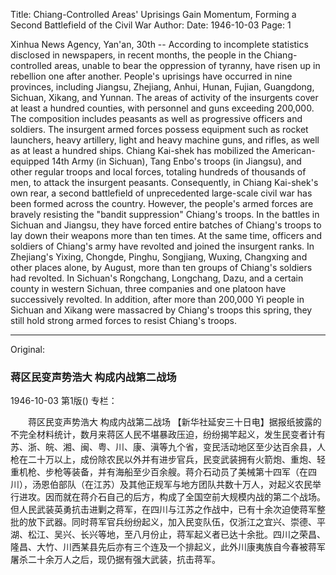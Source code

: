 Title: Chiang-Controlled Areas' Uprisings Gain Momentum, Forming a Second Battlefield of the Civil War
Author:
Date: 1946-10-03
Page: 1

Xinhua News Agency, Yan'an, 30th -- According to incomplete statistics disclosed in newspapers, in recent months, the people in the Chiang-controlled areas, unable to bear the oppression of tyranny, have risen up in rebellion one after another. People's uprisings have occurred in nine provinces, including Jiangsu, Zhejiang, Anhui, Hunan, Fujian, Guangdong, Sichuan, Xikang, and Yunnan. The areas of activity of the insurgents cover at least a hundred counties, with personnel and guns exceeding 200,000. The composition includes peasants as well as progressive officers and soldiers. The insurgent armed forces possess equipment such as rocket launchers, heavy artillery, light and heavy machine guns, and rifles, as well as at least a hundred ships. Chiang Kai-shek has mobilized the American-equipped 14th Army (in Sichuan), Tang Enbo's troops (in Jiangsu), and other regular troops and local forces, totaling hundreds of thousands of men, to attack the insurgent peasants. Consequently, in Chiang Kai-shek's own rear, a second battlefield of unprecedented large-scale civil war has been formed across the country. However, the people's armed forces are bravely resisting the "bandit suppression" Chiang's troops. In the battles in Sichuan and Jiangsu, they have forced entire batches of Chiang's troops to lay down their weapons more than ten times. At the same time, officers and soldiers of Chiang's army have revolted and joined the insurgent ranks. In Zhejiang's Yixing, Chongde, Pinghu, Songjiang, Wuxing, Changxing and other places alone, by August, more than ten groups of Chiang's soldiers had revolted. In Sichuan's Rongchang, Longchang, Dazu, and a certain county in western Sichuan, three companies and one platoon have successively revolted. In addition, after more than 200,000 Yi people in Sichuan and Xikang were massacred by Chiang's troops this spring, they still hold strong armed forces to resist Chiang's troops.



<hr /> 

Original: 


### 蒋区民变声势浩大  构成内战第二战场

1946-10-03
第1版()
专栏：

　　蒋区民变声势浩大
    构成内战第二战场
    【新华社延安三十日电】据报纸披露的不完全材料统计，数月来蒋区人民不堪暴政压迫，纷纷揭竿起义，发生民变者计有苏、浙、皖、湘、闽、粤、川、康、滇等九个省，变民活动地区至少达百余县，人枪在二十万以上，成份除农民以外并有进步官兵，民变武装拥有火箭炮、重炮、轻重机枪、步枪等装备，并有海船至少百余艘。蒋介石动员了美械第十四军（在四川），汤恩伯部队（在江苏）及其他正规军与地方团队共数十万人，对起义农民举行进攻。因而就在蒋介石自己的后方，构成了全国空前大规模内战的第二个战场。但人民武装英勇抗击进剿之蒋军，在四川与江苏之作战中，已有十余次迫使蒋军整批的放下武器。同时蒋军官兵纷纷起义，加入民变队伍，仅浙江之宜兴、崇德、平湖、松江、吴兴、长兴等地，至八月份止，蒋军起义者已达十余批。四川之荣昌、隆昌、大竹、川西某县先后亦有三个连及一个排起义，此外川康夷族自今春被蒋军屠杀二十余万人之后，现仍据有强大武装，抗击蒋军。
